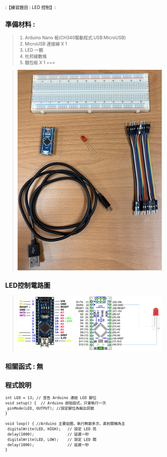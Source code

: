 :【練習題目 : LED 控制】:

## 準備材料 : 
>1. Arduino Nano 板(CH340驅動程式.USB:MicroUSB)
>2. MicroUSB 連接線 X 1
>3. LED 一顆
>4. 杜邦線數條
>5. 麵包板 X 1
===
 
>![](https://github.com/derricktsai0904/Arduino/blob/master/02%20Arduino%20%E5%9F%BA%E6%9C%AC%E6%84%9F%E6%B8%AC%E5%99%A8%E5%AF%A6%E4%BD%9C%E7%AF%84%E4%BE%8B/A.LED%E6%8E%A7%E5%88%B6/Arduino_LED.PNG?raw=true)

## LED控制電路圖

>![](https://github.com/derricktsai0904/Arduino/blob/master/02%20Arduino%20%E5%9F%BA%E6%9C%AC%E6%84%9F%E6%B8%AC%E5%99%A8%E5%AF%A6%E4%BD%9C%E7%AF%84%E4%BE%8B/A.LED%E6%8E%A7%E5%88%B6/Arduino_LED_Circuit.PNG?raw=true)

## 相關函式 : 無

## 程式說明

``` arduino
int LED = 13; // 宣告 Arduino 連結 LED 腳位
void setup() {  // Arduino 啟始函式，只會執行一次
 pinMode(LED, OUTPUT); //設定腳位為輸出訊號
}  

void loop() { //Arduino 主要迴圈，執行無窮多次，直到關機為主
 digitalWrite(LED, HIGH);   // 設定 LED 亮
 delay(1000);               // 延遲一秒  
 digitalWrite(LED, LOW);    // 設定 LED 關
 delay(1000);               // 延遲一秒
}  

```
